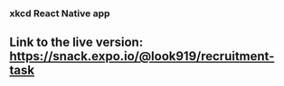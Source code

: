 ### xkcd React Native app

## Link to the live version: https://snack.expo.io/@look919/recruitment-task
